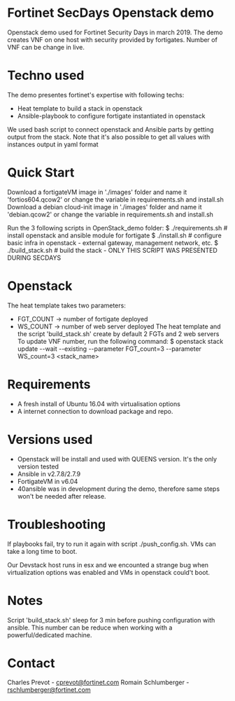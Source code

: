 # Fortinet SecDays Openstack demo

Openstack demo used for Fortinet Security Days in march 2019.
The demo creates VNF on one host with security provided by fortigates.
Number of VNF can be change in live.

# Techno used

The demo presentes fortinet's expertise with following techs:
- Heat template to build a stack in openstack
- Ansible-playbook to configure fortigate instantiated in openstack

We used bash script to connect openstack and Ansible parts by getting output from the stack.
Note that it's also possible to get all values with instances output in yaml format

# Quick Start

Download a fortigateVM image in './images' folder and name it 'fortios604.qcow2' or change the variable in requirements.sh and install.sh
Download a debian cloud-init image in './images' folder and name it 'debian.qcow2' or change the variable in requirements.sh and install.sh

Run the 3 following scripts in OpenStack_demo folder:
$ ./requirements.sh # install openstack and ansible module for fortigate
$ ./install.sh      # configure basic infra in openstack - external gateway, management network, etc.
$ ./build_stack.sh  # build the stack - ONLY THIS SCRIPT WAS PRESENTED DURING SECDAYS

# Openstack

The heat template takes two parameters: 
  - FGT_COUNT -> number of fortigate deployed
  - WS_COUNT -> number of web server deployed
The heat template and the script 'build_stack.sh' create by default 2 FGTs and 2 web servers
To update VNF number, run the following command:
  $ openstack stack update --wait --existing --parameter FGT_count=3 --parameter WS_count=3 <stack_name>

# Requirements

- A fresh install of Ubuntu 16.04 with virtualisation options
- A internet connection to download package and repo.

# Versions used

- Openstack will be install and used with QUEENS version. It's the only version tested
- Ansible in v2.7.8/2.7.9
- FortigateVM in v6.04
- 40ansible was in development during the demo, therefore same steps won't be needed after release.

# Troubleshooting

If playbooks fail, try to run it again with script ./push_config.sh. VMs can take a long time to boot.

Our Devstack host runs in esx and we encounted a strange bug when virtualization options was enabled and VMs in openstack could't boot.

# Notes

Script 'build_stack.sh' sleep for 3 min before pushing configuration with ansible.
This number can be reduce when working with a powerful/dedicated machine.

# Contact

Charles Prevot - cprevot@fortinet.com
Romain Schlumberger - rschlumberger@fortinet.com
